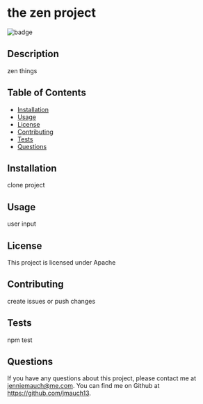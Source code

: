 # the zen project

![badge](https://img.shields.io/license-Apache-brightgreen)

## Description
zen things

## Table of Contents
* [Installation](#installation)
* [Usage](#usage)
* [License](#license)
* [Contributing](#contributing)
* [Tests](#tests)
* [Questions](#questions)

## Installation
clone project

## Usage
user input

## License
This project is licensed under Apache

## Contributing
create issues or push changes

## Tests
npm test

## Questions
If you have any questions about this project, please contact me at jenniemauch@me.com.
You can find me on Github at https://github.com/jmauch13.
